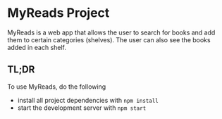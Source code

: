 # MyReads Project

MyReads is a web app that allows the user to search for books and add them to certain categories (shelves). The user can also see the books added in each shelf.

## TL;DR

To use MyReads, do the following

* install all project dependencies with `npm install`
* start the development server with `npm start`
